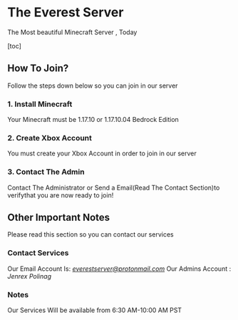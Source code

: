 # The Everest Server
The Most beautiful Minecraft Server , Today

[toc]

## How To Join?
Follow the steps down below so you can join in our server
### 1. Install Minecraft 
Your Minecraft must be 1.17.10 or 1.17.10.04 Bedrock Edition
### 2. Create Xbox Account
You must create your Xbox Account in order to join in our server
### 3. Contact The Admin
Contact The Administrator or Send a Email(Read The Contact Section)to verifythat you are now ready to join!

## Other Important Notes
Please read this section so you can contact our services
### Contact Services
Our Email Account Is: *everestserver@protonmail.com*
Our Admins Account : *Jenrex Polinag*

### Notes
Our Services Will be available from 6:30 AM-10:00 AM PST
